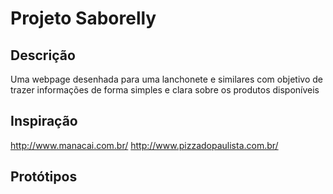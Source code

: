 # Projeto Saborelly
## Descrição
Uma webpage desenhada para uma lanchonete e similares com objetivo de trazer informações de forma simples e clara sobre os produtos disponíveis
## Inspiração
http://www.manacai.com.br/
http://www.pizzadopaulista.com.br/
## Protótipos
